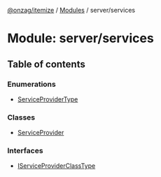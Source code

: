 [@onzag/itemize](../README.md) / [Modules](../modules.md) / server/services

# Module: server/services

## Table of contents

### Enumerations

- [ServiceProviderType](../enums/server_services.ServiceProviderType.md)

### Classes

- [ServiceProvider](../classes/server_services.ServiceProvider.md)

### Interfaces

- [IServiceProviderClassType](../interfaces/server_services.IServiceProviderClassType.md)

